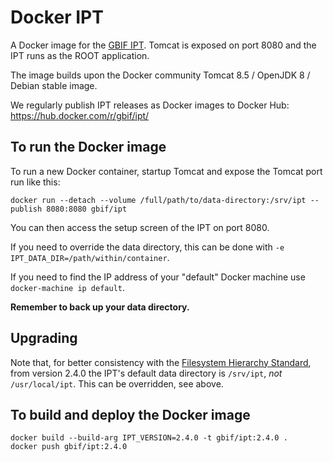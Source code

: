 # Docker IPT

A Docker image for the [GBIF IPT](https://www.gbif.org/ipt).
Tomcat is exposed on port 8080 and the IPT runs as the ROOT application.

The image builds upon the Docker community Tomcat 8.5 / OpenJDK 8 / Debian stable image.

We regularly publish IPT releases as Docker images to Docker Hub: https://hub.docker.com/r/gbif/ipt/

## To run the Docker image

To run a new Docker container, startup Tomcat and expose the Tomcat port run like this:

```
docker run --detach --volume /full/path/to/data-directory:/srv/ipt --publish 8080:8080 gbif/ipt
```

You can then access the setup screen of the IPT on port 8080.

If you need to override the data directory, this can be done with `-e IPT_DATA_DIR=/path/within/container`.

If you need to find the IP address of your "default" Docker machine use `docker-machine ip default`.

**Remember to back up your data directory.**

## Upgrading

Note that, for better consistency with the [Filesystem Hierarchy Standard](https://en.wikipedia.org/wiki/Filesystem_Hierarchy_Standard), from version 2.4.0 the IPT's default data directory is `/srv/ipt`, *not* `/usr/local/ipt`.  This can be overridden, see above.

## To build and deploy the Docker image

```
docker build --build-arg IPT_VERSION=2.4.0 -t gbif/ipt:2.4.0 .
docker push gbif/ipt:2.4.0
```
